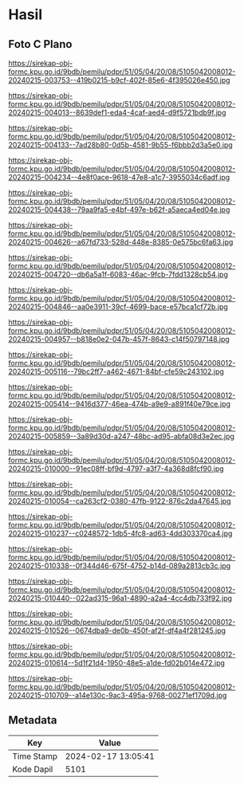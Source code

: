 # Hasil

## Foto C Plano

https://sirekap-obj-formc.kpu.go.id/9bdb/pemilu/pdpr/51/05/04/20/08/5105042008012-20240215-003753--419b0215-b9cf-402f-85e6-4f395026e450.jpg

https://sirekap-obj-formc.kpu.go.id/9bdb/pemilu/pdpr/51/05/04/20/08/5105042008012-20240215-004013--8639def1-eda4-4caf-aed4-d9f5721bdb9f.jpg

https://sirekap-obj-formc.kpu.go.id/9bdb/pemilu/pdpr/51/05/04/20/08/5105042008012-20240215-004133--7ad28b80-0d5b-4581-9b55-f6bbb2d3a5e0.jpg

https://sirekap-obj-formc.kpu.go.id/9bdb/pemilu/pdpr/51/05/04/20/08/5105042008012-20240215-004234--4e8f0ace-9618-47e8-a1c7-3955034c6adf.jpg

https://sirekap-obj-formc.kpu.go.id/9bdb/pemilu/pdpr/51/05/04/20/08/5105042008012-20240215-004438--79aa9fa5-e4bf-497e-b62f-a5aeca4ed04e.jpg

https://sirekap-obj-formc.kpu.go.id/9bdb/pemilu/pdpr/51/05/04/20/08/5105042008012-20240215-004626--a67fd733-528d-448e-8385-0e575bc6fa63.jpg

https://sirekap-obj-formc.kpu.go.id/9bdb/pemilu/pdpr/51/05/04/20/08/5105042008012-20240215-004720--db6a5a1f-6083-46ac-9fcb-7fdd1328cb54.jpg

https://sirekap-obj-formc.kpu.go.id/9bdb/pemilu/pdpr/51/05/04/20/08/5105042008012-20240215-004846--aa0e3911-39cf-4699-bace-e57bca1cf72b.jpg

https://sirekap-obj-formc.kpu.go.id/9bdb/pemilu/pdpr/51/05/04/20/08/5105042008012-20240215-004957--b818e0e2-047b-457f-8643-c14f50797148.jpg

https://sirekap-obj-formc.kpu.go.id/9bdb/pemilu/pdpr/51/05/04/20/08/5105042008012-20240215-005116--79bc2ff7-a462-4671-84bf-cfe59c243102.jpg

https://sirekap-obj-formc.kpu.go.id/9bdb/pemilu/pdpr/51/05/04/20/08/5105042008012-20240215-005414--9416d377-46ea-474b-a9e9-a891f40e79ce.jpg

https://sirekap-obj-formc.kpu.go.id/9bdb/pemilu/pdpr/51/05/04/20/08/5105042008012-20240215-005859--3a89d30d-a247-48bc-ad95-abfa08d3e2ec.jpg

https://sirekap-obj-formc.kpu.go.id/9bdb/pemilu/pdpr/51/05/04/20/08/5105042008012-20240215-010000--91ec08ff-bf9d-4797-a3f7-4a368d8fcf90.jpg

https://sirekap-obj-formc.kpu.go.id/9bdb/pemilu/pdpr/51/05/04/20/08/5105042008012-20240215-010054--ca263cf2-0380-47fb-9122-876c2da47645.jpg

https://sirekap-obj-formc.kpu.go.id/9bdb/pemilu/pdpr/51/05/04/20/08/5105042008012-20240215-010237--c0248572-1db5-4fc8-ad63-4dd303370ca4.jpg

https://sirekap-obj-formc.kpu.go.id/9bdb/pemilu/pdpr/51/05/04/20/08/5105042008012-20240215-010338--0f344d46-675f-4752-b14d-089a2813cb3c.jpg

https://sirekap-obj-formc.kpu.go.id/9bdb/pemilu/pdpr/51/05/04/20/08/5105042008012-20240215-010440--022ad315-96a1-4890-a2a4-4cc4db733f92.jpg

https://sirekap-obj-formc.kpu.go.id/9bdb/pemilu/pdpr/51/05/04/20/08/5105042008012-20240215-010526--0674dba9-de0b-450f-af2f-df4a4f281245.jpg

https://sirekap-obj-formc.kpu.go.id/9bdb/pemilu/pdpr/51/05/04/20/08/5105042008012-20240215-010614--5d1f21d4-1950-48e5-a1de-fd02b014e472.jpg

https://sirekap-obj-formc.kpu.go.id/9bdb/pemilu/pdpr/51/05/04/20/08/5105042008012-20240215-010709--a14e130c-9ac3-495a-9768-00271ef1709d.jpg


## Metadata

| Key        | Value               |
| ---------- | ------------------- |
| Time Stamp | 2024-02-17 13:05:41 |
| Kode Dapil | 5101                |



